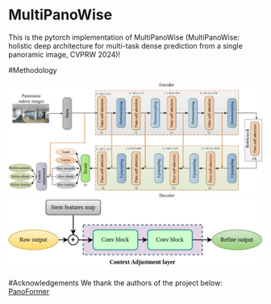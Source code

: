 # MultiPanoWise
This is the pytorch implementation of MultiPanoWise (MultiPanoWise: holistic deep architecture for multi-task dense prediction from a single panoramic image, CVPRW 2024)!

#Methodology

![process](./img/process_diagram.jpg)
![adjustment](./img/architecture.jpg)

#Acknowledgements
We thank the authors of the project below:
[PanoFormer](https://github.com/zhijieshen-bjtu/PanoFormer)

